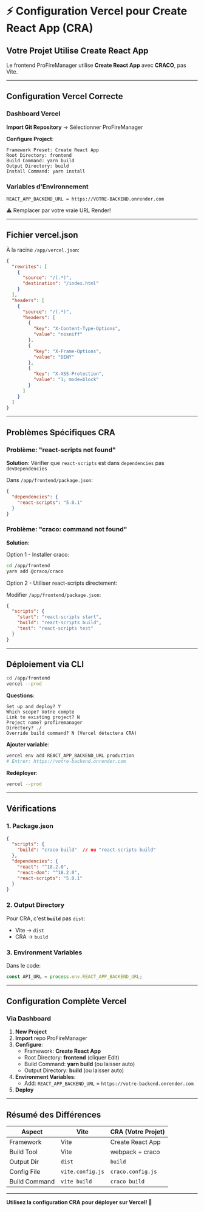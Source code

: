 # ⚡ Configuration Vercel pour Create React App (CRA)

## Votre Projet Utilise Create React App

Le frontend ProFireManager utilise **Create React App** avec **CRACO**, pas Vite.

---

## Configuration Vercel Correcte

### Dashboard Vercel

**Import Git Repository** → Sélectionner ProFireManager

**Configure Project**:

```
Framework Preset: Create React App
Root Directory: frontend
Build Command: yarn build
Output Directory: build
Install Command: yarn install
```

### Variables d'Environnement

```
REACT_APP_BACKEND_URL = https://VOTRE-BACKEND.onrender.com
```

⚠️ Remplacer par votre vraie URL Render!

---

## Fichier vercel.json

À la racine `/app/vercel.json`:

```json
{
  "rewrites": [
    {
      "source": "/(.*)",
      "destination": "/index.html"
    }
  ],
  "headers": [
    {
      "source": "/(.*)",
      "headers": [
        {
          "key": "X-Content-Type-Options",
          "value": "nosniff"
        },
        {
          "key": "X-Frame-Options",
          "value": "DENY"
        },
        {
          "key": "X-XSS-Protection",
          "value": "1; mode=block"
        }
      ]
    }
  ]
}
```

---

## Problèmes Spécifiques CRA

### Problème: "react-scripts not found"

**Solution**: Vérifier que `react-scripts` est dans `dependencies` pas `devDependencies`

Dans `/app/frontend/package.json`:
```json
{
  "dependencies": {
    "react-scripts": "5.0.1"
  }
}
```

### Problème: "craco: command not found"

**Solution**: 

Option 1 - Installer craco:
```bash
cd /app/frontend
yarn add @craco/craco
```

Option 2 - Utiliser react-scripts directement:

Modifier `/app/frontend/package.json`:
```json
{
  "scripts": {
    "start": "react-scripts start",
    "build": "react-scripts build",
    "test": "react-scripts test"
  }
}
```

---

## Déploiement via CLI

```bash
cd /app/frontend
vercel --prod
```

**Questions**:
```
Set up and deploy? Y
Which scope? Votre compte
Link to existing project? N
Project name? profiremanager
Directory? ./
Override build command? N (Vercel détectera CRA)
```

**Ajouter variable**:
```bash
vercel env add REACT_APP_BACKEND_URL production
# Entrer: https://votre-backend.onrender.com
```

**Redéployer**:
```bash
vercel --prod
```

---

## Vérifications

### 1. Package.json

```json
{
  "scripts": {
    "build": "craco build"  // ou "react-scripts build"
  },
  "dependencies": {
    "react": "^18.2.0",
    "react-dom": "^18.2.0",
    "react-scripts": "5.0.1"
  }
}
```

### 2. Output Directory

Pour CRA, c'est **`build`** pas `dist`:
- Vite → `dist`
- CRA → `build`

### 3. Environment Variables

Dans le code:
```javascript
const API_URL = process.env.REACT_APP_BACKEND_URL;
```

---

## Configuration Complète Vercel

### Via Dashboard

1. **New Project**
2. **Import** repo ProFireManager
3. **Configure**:
   - Framework: **Create React App**
   - Root Directory: **frontend** (cliquer Edit)
   - Build Command: **yarn build** (ou laisser auto)
   - Output Directory: **build** (ou laisser auto)
4. **Environment Variables**:
   - Add: `REACT_APP_BACKEND_URL` = `https://votre-backend.onrender.com`
5. **Deploy**

---

## Résumé des Différences

| Aspect | Vite | CRA (Votre Projet) |
|--------|------|-------------------|
| Framework | Vite | Create React App |
| Build Tool | Vite | webpack + craco |
| Output Dir | `dist` | `build` |
| Config File | `vite.config.js` | `craco.config.js` |
| Build Command | `vite build` | `craco build` |

---

**Utilisez la configuration CRA pour déployer sur Vercel! 🚀**
